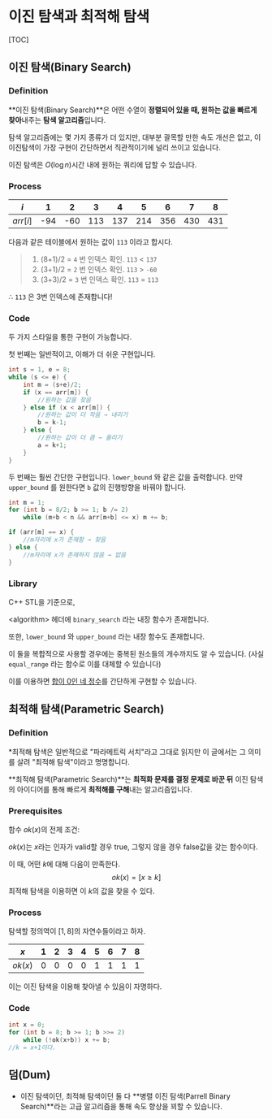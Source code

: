 # 이진 탐색과 최적해 탐색

[TOC]

## 이진 탐색(Binary Search)

### Definition

**이진 탐색(Binary Search)**은 어떤 수열이 **정렬되어 있을 때, 원하는 값을 빠르게 찾아**내주는 **탐색 알고리즘**입니다.

탐색 알고리즘에는 몇 가지 종류가 더 있지만, 대부분 괄목할 만한 속도 개선은 없고, 이 이진탐색이 가장 구현이 간단하면서 직관적이기에 널리 쓰이고 있습니다.

이진 탐색은 $O(\log n)$시간 내에 원하는 쿼리에 답할 수 있습니다.

### Process

|   $i$    |  1   |  2   |  3   |  4   |  5   |  6   |  7   |  8   |
| :------: | :--: | :--: | :--: | :--: | :--: | :--: | :--: | :--: |
| $arr[i]$ | -94  | -60  | 113  | 137  | 214  | 356  | 430  | 431  |

다음과 같은 테이블에서 원하는 값이 `113` 이라고 합시다.

> 1. (8+1)/2 = `4` 번 인덱스 확인. `113` < `137`
> 1. (3+1)/2 = `2` 번 인덱스 확인. `113` > `-60`
> 1. (3+3)/2 = `3` 번 인덱스 확인. `113` = `113`

$\therefore$ `113` 은 3번 인덱스에 존재합니다!

### Code

두 가지 스타일을 통한 구현이 가능합니다.

첫 번째는 일반적이고, 이해가 더 쉬운 구현입니다.

```C++
int s = 1, e = 8;
while (s <= e) {
    int m = (s+e)/2;
    if (x == arr[m]) {
        //원하는 값을 찾음
    } else if (x < arr[m]) {
        //원하는 값이 더 작음 → 내리기
        b = k-1;
    } else {
        //원하는 값이 더 큼 → 올리기
        a = k+1;
    }
}
```

두 번째는 훨씬 간단한 구현입니다. `lower_bound` 와 같은 값을 출력합니다. 만약 `upper_bound` 를 원한다면 `b` 값의 진행방향을 바꿔야 합니다.

```C++
int m = 1;
for (int b = 8/2; b >= 1; b /= 2)
    while (m+b < n && arr[m+b] <= x) m += b;

if (arr[m] == x) {
    //m자리에 x가 존재함 → 찾음
} else {
    //m자리에 x가 존재하지 않음 → 없음
}
```

### Library

C++ STL을 기준으로,

\<algorithm\> 헤더에  `binary_search` 라는 내장 함수가 존재합니다.

또한,  `lower_bound` 와 `upper_bound` 라는 내장 함수도 존재합니다.

이 둘을 복합적으로 사용할 경우에는 중복된 원소들의 개수까지도 알 수 있습니다. (사실 `equal_range` 라는 함수로 이를 대체할 수 있습니다)

이를 이용하면 [합이 0인 네 정수](https://www.boj.kr/7453)를 간단하게 구현할 수 있습니다.

## 최적해 탐색(Parametric Search)

### Definition

*최적해 탐색은 일반적으로 "파라메트릭 서치"라고 그대로 읽지만 이 글에서는 그 의미를 살려 "최적해 탐색"이라고 명명합니다.

**최적해 탐색(Parametric Search)**는 **최적화 문제를 결정 문제로 바꾼 뒤** 이진 탐색의 아이디어를 통해 빠르게 **최적해를 구해**내는 알고리즘입니다.

### Prerequisites

함수 $ok(x)$의 전제 조건:

$ok(x)$는 $x$라는 인자가 valid할 경우 true, 그렇지 않을 경우 false값을 갖는 함수이다.

이 때, 어떤 $k$에 대해 다음이 만족한다.
$$
ok(x) = [x \geq k]
$$
최적해 탐색을 이용하면 이 $k$의 값을 찾을 수 있다.

### Process

탐색할 정의역이 $[1,8]$의 자연수들이라고 하자.

|   $x$   |  1   |  2   |  3   |  4   |  5   |  6   |  7   |  8   |
| :-----: | :--: | :--: | :--: | :--: | :--: | :--: | :--: | :--: |
| $ok(x)$ |  0   |  0   |  0   |  0   |  1   |  1   |  1   |  1   |

이는 이진 탐색을 이용해 찾아낼 수 있음이 자명하다.

### Code

```C++
int x = 0;
for (int b = 8; b >= 1; b >>= 2)
    while (!ok(x+b)) x += b;
//k = x+1이다.
```

## 덤(Dum)

* 이진 탐색이던, 최적해 탐색이던 둘 다 **병렬 이진 탐색(Parrell Binary Search)**라는 고급 알고리즘을 통해 속도 향상을 꾀할 수 있습니다.